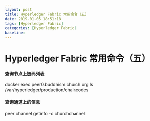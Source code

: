 ```yaml
---
layout: post
title: Hyperledger Fabric 常用命令（五）
date: 2019-01-05 18:51:18
tags: [Hyperledger Fabric]
categories: [Hyperledger Fabric]
baseline:
---
```


# Hyperledger Fabric 常用命令（五）

#### 查询节点上链码列表
docker exec peer0.buddhism.church.org ls /var/hyperledger/production/chaincodes

#### 查询通道上的信息
peer channel getinfo -c churchchannel
